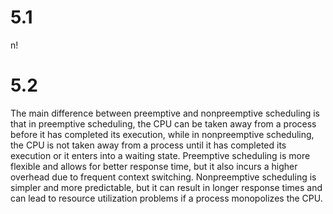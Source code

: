 # 5.1 

n!

# 5.2

The main difference between preemptive and nonpreemptive scheduling is that in preemptive scheduling, the CPU can be taken away from a process before it has completed its execution, while in nonpreemptive scheduling, the CPU is not taken away from a process until it has completed its execution or it enters into a waiting state. Preemptive scheduling is more flexible and allows for better response time, but it also incurs a higher overhead due to frequent context switching. Nonpreemptive scheduling is simpler and more predictable, but it can result in longer response times and can lead to resource utilization problems if a process monopolizes the CPU.
